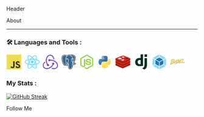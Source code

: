 Header

About


---

### :hammer_and_wrench: Languages and Tools :

<div>
  <img src="./assets/javascript-original.svg" title="JS" alt="JS" width="40" height="40"/>&nbsp;
   <img src="./assets/react-original.svg" title="react" alt="react" width="40" height="40"/>&nbsp;
   <img src="./assets/redux-original.svg" title="react" alt="react" width="40" height="40"/>&nbsp;
   <img src="./assets/postgresql-original.svg" title="react" alt="react" width="40" height="40"/>&nbsp;
   <img src="./assets/nodejs-original.svg" title="react" alt="react" width="40" height="40"/>&nbsp;
   <img src="./assets/python-original.svg" title="react" alt="react" width="40" height="40"/>&nbsp;
   <img src="./assets/redis-original.svg" title="react" alt="react" width="40" height="40"/>&nbsp;
   <img src="./assets/django-plain.svg" title="react" alt="react" width="40" height="40"/>&nbsp;
   <img src="./assets/webpack-original.svg" title="react" alt="react" width="40" height="40"/>&nbsp;
   <img src="./assets/babel-original.svg" title="react" alt="react" width="40" height="40"/>&nbsp;
</div>


### My Stats :

[![GitHub Streak](http://github-readme-streak-stats.herokuapp.com?user=DriverOnLips&theme=dark&background=000000)](https://git.io/streak-stats)


Follow Me
